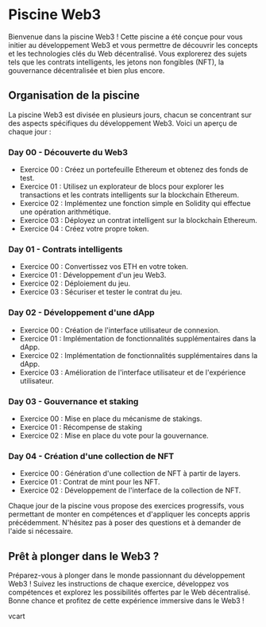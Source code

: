# Piscine Web3

Bienvenue dans la piscine Web3 ! Cette piscine a été conçue pour vous initier au développement Web3 et vous permettre de découvrir les concepts et les technologies clés du Web décentralisé. Vous explorerez des sujets tels que les contrats intelligents, les jetons non fongibles (NFT), la gouvernance décentralisée et bien plus encore.

## Organisation de la piscine

La piscine Web3 est divisée en plusieurs jours, chacun se concentrant sur des aspects spécifiques du développement Web3. Voici un aperçu de chaque jour :

### Day 00 - Découverte du Web3
- Exercice 00 : Créez un portefeuille Ethereum et obtenez des fonds de test.
- Exercice 01 : Utilisez un explorateur de blocs pour explorer les transactions et les contrats intelligents sur la blockchain Ethereum.
- Exercice 02 : Implémentez une fonction simple en Solidity qui effectue une opération arithmétique.
- Exercice 03 : Déployez un contrat intelligent sur la blockchain Ethereum.
- Exercice 04 : Créez votre propre token.

### Day 01 - Contrats intelligents
- Exercice 00 : Convertissez vos ETH en votre token.
- Exercice 01 : Développement d'un jeu Web3.
- Exercice 02 : Déploiement du jeu.
- Exercice 03 : Sécuriser et tester le contrat du jeu.

### Day 02 - Développement d'une dApp
- Exercice 00 : Création de l'interface utilisateur de connexion.
- Exercice 01 : Implémentation de fonctionnalités supplémentaires dans la dApp.
- Exercice 02 : Implémentation de fonctionnalités supplémentaires dans la dApp.
- Exercice 03 : Amélioration de l'interface utilisateur et de l'expérience utilisateur.

### Day 03 - Gouvernance et staking
- Exercice 00 : Mise en place du mécanisme de stakings.
- Exercice 01 : Récompense de staking
- Exercice 02 : Mise en place du vote pour la gouvernance.

### Day 04 - Création d'une collection de NFT
- Exercice 00 : Génération d'une collection de NFT à partir de layers.
- Exercice 01 : Contrat de mint pour les NFT.
- Exercice 02 : Développement de l'interface de la collection de NFT.

Chaque jour de la piscine vous propose des exercices progressifs, vous permettant de monter en compétences et d'appliquer les concepts appris précédemment. N'hésitez pas à poser des questions et à demander de l'aide si nécessaire.

## Prêt à plonger dans le Web3 ?

Préparez-vous à plonger dans le monde passionnant du développement Web3 ! Suivez les instructions de chaque exercice, développez vos compétences et explorez les possibilités offertes par le Web décentralisé. Bonne chance et profitez de cette expérience immersive dans le Web3 !

vcart
